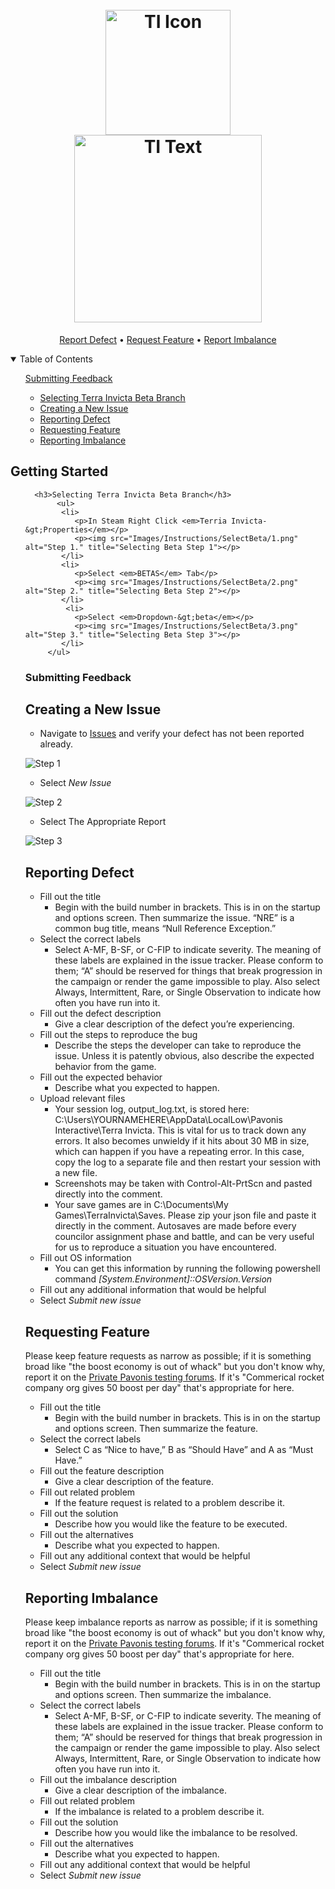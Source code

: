 
<h1 align="center">
   <br>
   <img src="Images/TerraInvictaIcon.png" alt="TI Icon" width="200">
   <br>
   <img src="Images/TerraInvictaBroken.png" alt="TI Text" width="300">
   <br>
</h1>
<p align="center">
   <a href="https://github.com/pavonisinteractive/terra-invicta-public-issues/issues?q=is%3Aopen+is%3Aissue+label%3ADefect">Report Defect</a> •  
   <a href="https://github.com/pavonisinteractive/terra-invicta-public-issues/issues?q=is%3Aopen+is%3Aissue+label%3A%22Feature+Request%22">Request Feature</a> •
   <a href="https://github.com/pavonisinteractive/terra-invicta-public-issues/issues?q=is%3Aopen+is%3Aissue+label%3ABalance">Report Imbalance</a>
</p>
<!-- TABLE OF CONTENTS -->
<details open="open">
   <summary>Table of Contents</summary>
   <ol>
         <a href="#submitting-feedback">Submitting Feedback</a>
         <ul>
            <li><a href="#selecting-terra-invicta-beta-branch">Selecting Terra Invicta Beta Branch</a></li>
            <li><a href="#creating-a-new-issue">Creating a New Issue</a></li>
            <li><a href="#reporting-defect">Reporting Defect</a></li>
            <li><a href="#requesting-feature">Requesting Feature</a></li>
            <li><a href="#reporting-imbalance">Reporting Imbalance</a></li>
         </ul>
      </li>
   </ol>
</details>



<h2>Getting Started</h2>
<ul>
   
      <h3>Selecting Terra Invicta Beta Branch</h3>
           <ul>
            <li>
               <p>In Steam Right Click <em>Terria Invicta-&gt;Properties</em></p>
               <p><img src="Images/Instructions/SelectBeta/1.png" alt="Step 1." title="Selecting Beta Step 1"></p>
            </li>
            <li>
               <p>Select <em>BETAS</em> Tab</p>
               <p><img src="Images/Instructions/SelectBeta/2.png" alt="Step 2." title="Selecting Beta Step 2"></p>
            </li>
             <li>
               <p>Select <em>Dropdown-&gt;beta</em></p>
               <p><img src="Images/Instructions/SelectBeta/3.png" alt="Step 3." title="Selecting Beta Step 3"></p>
            </li>
         </ul>
      
      
      
      
      
      
      


   

<h3>Submitting Feedback</h3>
<h2>Creating a New Issue</h2>
<ul>
<li>Navigate to <a href="https://github.com/pavonisinteractive/terra-invicta-public-issues/issues">Issues</a> and verify your defect has not been reported already.</li>
</ul>
<p><img src="Images/Instructions/Issues/Navigation/1.png" alt="Step 1" title="Issues Navigation Step 1"></p>
<ul>
<li>Select <em>New Issue</em></li>
</ul>
<p><img src="Images/Instructions/Issues/Navigation/2.png" alt="Step 2" title="Issues Navigation Step 2"></p>
<ul>
<li>Select The Appropriate Report</li>
</ul>
<p><img src="Images/Instructions/Issues/Navigation/3.png" alt="Step 3" title="Issues Navigation Step 3"></p>
<h2>Reporting Defect</h2>
<ul>
<li>Fill out the title
<ul>
<li>Begin with the build number in brackets. This is in on the startup and options screen. Then summarize the issue. “NRE” is a common bug title, means “Null Reference Exception.”</li>
</ul>
</li>
<li>Select the correct labels
<ul>
<li>Select A-MF, B-SF, or C-FIP to indicate severity. The meaning of these labels are explained in the issue tracker. Please conform to them; “A” should be reserved for things that break progression in the campaign or render the game impossible to play. Also select Always, Intermittent, Rare, or Single Observation to indicate how often you have run into it.</li>
</ul>
</li>
<li>Fill out the defect description
<ul>
<li>Give a clear description of the defect you’re experiencing.</li>
</ul>
</li>
<li>Fill out the steps to reproduce the bug
<ul>
<li>Describe the steps the developer can take to reproduce the issue. Unless it is patently obvious, also describe the expected behavior from the game.</li>
</ul>
</li>
<li>Fill out the expected behavior
<ul>
<li>Describe what you expected to happen.</li>
</ul>
</li>
<li>Upload relevant files
<ul>
<li>Your session log, output_log.txt, is stored here: C:\Users\YOURNAMEHERE\AppData\LocalLow\Pavonis Interactive\Terra Invicta. This is vital for us to track down any errors. It also becomes unwieldy if it hits about 30 MB in size, which can happen if you have a repeating error. In this case, copy the log to a separate file and then restart your session with a new file.</li>
<li>Screenshots may be taken with Control-Alt-PrtScn and pasted directly into the comment.</li>
<li>Your save games are in C:\Documents\My Games\TerraInvicta\Saves. Please zip your json file and paste it directly in the comment. Autosaves are made before every councilor assignment phase and battle, and can be very useful for us to reproduce a situation you have encountered.</li>
</ul>
</li>
<li>Fill out OS information
<ul>
<li>You can get this information by running the following powershell command <em>[System.Environment]::OSVersion.Version</em></li>
</ul>
</li>
<li>Fill out any additional information that would be helpful</li>
<li>Select <em>Submit new issue</em></li>
</ul>
<h2>Requesting Feature</h2>
Please keep feature requests as narrow as possible; if it is something broad like "the boost economy is out of whack" but you don't know why, report it on the <a href="https://pavonisinteractive.com/phpBB3/viewforum.php?f=4">Private Pavonis testing forums</a>. If it's "Commerical rocket company org gives 50 boost per day" that's appropriate for here.
<ul>
<li>Fill out the title
<ul>
<li>Begin with the build number in brackets. This is in on the startup and options screen. Then summarize the feature.</li>
</ul>
</li>
<li>Select the correct labels
<ul>
<li>Select C as “Nice to have,” B as “Should Have” and A as “Must Have.”</li>
</ul>
</li>
<li>Fill out the feature description
<ul>
<li>Give a clear description of the feature.</li>
</ul>
</li>
<li>Fill out related problem
<ul>
<li>If the feature request is related to a problem describe it.</li>
</ul>
</li>
<li>Fill out the solution
<ul>
<li>Describe how you would like the feature to be executed.</li>
</ul>
</li>
<li>Fill out the alternatives
<ul>
<li>Describe what you expected to happen.</li>
</ul>
</li>
<li>Fill out any additional context that would be helpful</li>
<li>Select <em>Submit new issue</em></li>
</ul>
<h2>Reporting Imbalance</h2>
Please keep imbalance reports as narrow as possible; if it is something broad like "the boost economy is out of whack" but you don't know why, report it on the <a href="https://pavonisinteractive.com/phpBB3/viewforum.php?f=4">Private Pavonis testing forums</a>. If it's "Commerical rocket company org gives 50 boost per day" that's appropriate for here.
<ul>
<li>Fill out the title
<ul>
<li>Begin with the build number in brackets. This is in on the startup and options screen. Then summarize the imbalance.</li>
</ul>
</li>
<li>Select the correct labels
<ul>
<li>Select A-MF, B-SF, or C-FIP to indicate severity. The meaning of these labels are explained in the issue tracker. Please conform to them; “A” should be reserved for things that break progression in the campaign or render the game impossible to play. Also select Always, Intermittent, Rare, or Single Observation to indicate how often you have run into it.</li>
</ul>
</li>
<li>Fill out the imbalance description
<ul>
<li>Give a clear description of the imbalance.</li>
</ul>
</li>
<li>Fill out related problem
<ul>
<li>If the imbalance is related to a problem describe it.</li>
</ul>
</li>
<li>Fill out the solution
<ul>
<li>Describe how you would like the imbalance to be resolved.</li>
</ul>
</li>
<li>Fill out the alternatives
<ul>
<li>Describe what you expected to happen.</li>
</ul>
</li>
<li>Fill out any additional context that would be helpful</li>
<li>Select <em>Submit new issue</em></li>
</ul>
